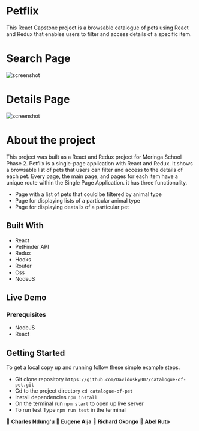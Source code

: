 # Petflix

This React Capstone project is a browsable catalogue of pets using React and Redux that enables users to filter and access details of a specific item.

# Search Page

![screenshot](./public/ss-one.png)

# Details Page

![screenshot](./public/ss-two.png)

# About the project

This project was built as a React and Redux project for Moringa School Phase 2. Petflix is a single-page application with React and Redux. It shows a browsable list of pets that users can filter and access to the details of each pet. Every page, the main page, and pages for each item have a unique route within the Single Page Application. it has three functionality.

* Page with a list of pets that could be filtered by animal type
* Page for displaying lists of a particular animal type
* Page for displaying deatails of a particular pet

## Built With

* React
* PetFinder API
* Redux
* Hooks
* Router
* Css
* NodeJS

## Live Demo

<!-- [Live Demo Link](https://pets-catalogie.herokuapp.com/) -->

### Prerequisites

* NodeJS
* React

## Getting Started

To get a local copy up and running follow these simple example steps.

* Git clone repository `https://github.com/Davidosky007/catalogue-of-pet.git`
* Cd to the project directory `cd catalogue-of-pet`
* Install dependencies `npm install`
* On the terminal run `npm start` to open up live server
* To run test Type `npm run test` in the terminal

👤 **Charles Ndung'u** 
👤 **Eugene Aija** 
👤 **Richard Okongo** 
👤 **Abel Ruto** 
